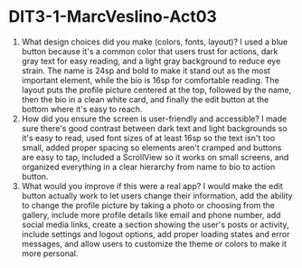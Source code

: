 # DIT3-1-MarcVeslino-Act03

1. What design choices did you make (colors, fonts, layout)?
   I used a blue button because it's a common color that users trust for actions, dark gray text for easy reading, and a light gray background to reduce eye strain. The name is 24sp and bold to make it stand out as the most important element, while the bio is 16sp for comfortable reading. The layout puts the profile picture centered at the top, followed by the name, then the bio in a clean white card, and finally the edit button at the bottom where it's easy to reach.
2. How did you ensure the screen is user-friendly and accessible?
   I made sure there's good contrast between dark text and light backgrounds so it's easy to read, used font sizes of at least 16sp so the text isn't too small, added proper spacing so elements aren't cramped and buttons are easy to tap, included a ScrollView so it works on small screens, and organized everything in a clear hierarchy from name to bio to action button.
3. What would you improve if this were a real app?
   I would make the edit button actually work to let users change their information, add the ability to change the profile picture by taking a photo or choosing from the gallery, include more profile details like email and phone number, add social media links, create a section showing the user's posts or activity, include settings and logout options, add proper loading states and error messages, and allow users to customize the theme or colors to make it more personal.
